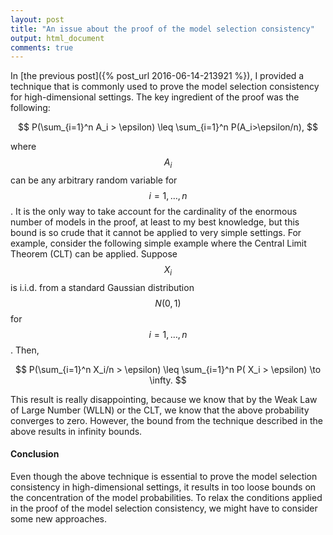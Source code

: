 ```yaml
---
layout: post
title: "An issue about the proof of the model selection consistency"
output: html_document
comments: true
---
```



In  [the previous post]({% post_url 2016-06-14-213921 %}), I provided a technique that is  commonly used to prove the model selection consistency for  high-dimensional settings. The key ingredient of the proof was the following:

$$
P(\sum_{i=1}^n A_i > \epsilon) \leq \sum_{i=1}^n P(A_i>\epsilon/n),
$$

where $$A_i$$ can be any arbitrary random variable for $$i=1,\dots,n$$. It is the only way to take account for the cardinality of the enormous number of models in the proof, at least to my best knowledge, but  this bound is so crude that it cannot be applied to very simple settings. For example, consider the following simple example where the Central Limit Theorem (CLT) can be applied. Suppose $$X_i$$ is i.i.d. from a standard Gaussian distribution $$N(0,1)$$ for $$i=1,\dots,n$$. Then,

$$
P(\sum_{i=1}^n X_i/n > \epsilon) \leq \sum_{i=1}^n P( X_i > \epsilon) \to \infty.
$$
 
 This result is really disappointing, because we know that by the Weak Law of Large Number (WLLN) or the CLT, we know that the above probability converges to zero. However, the bound from the technique described in the above results in infinity bounds. 

#### Conclusion
Even though the above technique is essential to prove the model selection consistency in high-dimensional settings, it results in  too loose bounds on the concentration of the model probabilities. To relax the conditions applied in the proof of the model selection consistency, we might have to consider some  new approaches.    




